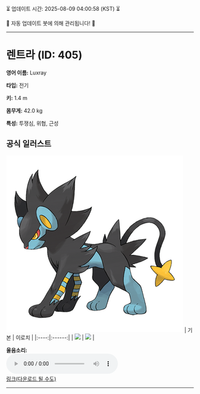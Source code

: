 
⏳ 업데이트 시간: 2025-08-09 04:00:58 (KST) ⏳

🤖 자동 업데이트 봇에 의해 관리됩니다! 🤖

---

# 렌트라 (ID: 405)
**영어 이름:** Luxray

**타입:** 전기

**키:** 1.4 m

**몸무게:** 42.0 kg

**특성:** 투쟁심, 위협, 근성

## 공식 일러스트
![](https://raw.githubusercontent.com/PokeAPI/sprites/master/sprites/pokemon/other/official-artwork/405.png)
| 기본 | 이로치 |
|:----:|:------:|
| <img src="http://play.pokemonshowdown.com/sprites/ani/luxray.gif" width="200"> | <img src="http://play.pokemonshowdown.com/sprites/ani-shiny/luxray.gif" width="200"> |

**울음소리:**<br><audio controls src="https://raw.githubusercontent.com/PokeAPI/cries/main/cries/pokemon/latest/405.ogg"></audio><br> [링크(다운로드 될 수도)](https://raw.githubusercontent.com/PokeAPI/cries/main/cries/pokemon/latest/405.ogg)


---
